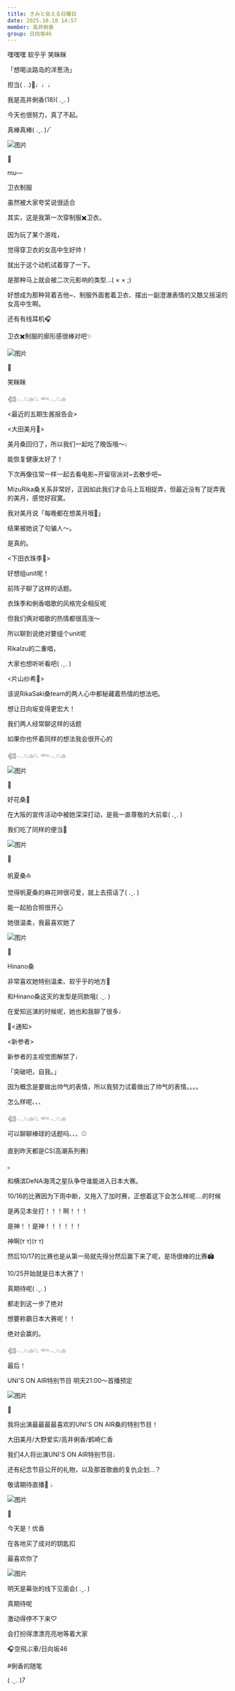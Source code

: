 ```yaml
---
title: きみと会える日曜日
date: 2025.10.18 14:57
member: 高井俐香
group: 日向坂46
---
```


嘿嘿嘿 软乎乎 笑眯眯

「想喝淡路岛的洋葱汤」

担当(  . .)🎠♩♩♩



我是高井俐香(18)( .ˬ. )




今天也很努力，真了不起。

真棒真棒( .ˬ. )ﾉﾞ



![图片](https://cdn.hinatazaka46.com/files/14/diary/official/member/moblog/202510/mobmIMXaP.jpg)

📸

mu—



卫衣制服


虽然被大家夸奖说很适合

其实，这是我第一次穿制服✖️卫衣。


因为玩了某个游戏，

觉得穿卫衣的女高中生好帅！

就出于这个动机试着穿了一下。

是那种马上就会被二次元影响的类型…( × × ;)


好想成为那种背着吉他~、制服外面套着卫衣、摆出一副澄澈表情的又酷又摇滚的女高中生啊。

还有有线耳机🎧


卫衣✖️制服的廓形感很棒对吧✨



![图片](https://cdn.hinatazaka46.com/files/14/diary/official/member/moblog/202510/mobUnciJ3.jpg)


📸

笑眯眯





𓆉𓂃◌𓈒𓐍◌𓈒 𓆟𓂃◌𓈒𓐍





<最近的五期生酱报告会>



<大田美月🍓>


美月桑回归了，所以我们一起吃了晚饭哦〜♩

能恢复健康太好了！

下次再像往常一样一起去看电影~开留宿派对~去散步吧~


MizuRika桑关系非常好，正因如此我们才会马上互相捉弄，但最近没有了捉弄我的美月，感觉好寂寞。


我对美月说「每晚都在想美月哦🩷」


结果被她说了句骗人〜。


是真的。




<下田衣珠季🏓>


好想组unit呢！

前阵子聊了这样的话题。

衣珠季和俐香唱歌的风格完全相反呢


但我们俩对唱歌的热情都很高涨〜

所以聊到说绝对要组个unit呢


RikaIzu的二重唱，

大家也想听听看吧( .ˬ. )




<片山纱希🐰>


该说RikaSaki桑team的两人心中都秘藏着热情的想法吧。


想让日向坂变得更宏大！

我们两人经常聊这样的话题


如果你也怀着同样的想法我会很开心的





𓆉𓂃◌𓈒𓐍◌𓈒 𓆟𓂃◌𓈒𓐍





![图片](https://cdn.hinatazaka46.com/files/14/diary/official/member/moblog/202510/mobne9nYk.jpg)

📸

好花桑🐙

在大阪的宣传活动中被她深深打动，是我一直尊敬的大前辈( .ˬ. )

我们吃了同样的便当🍱




![图片](https://cdn.hinatazaka46.com/files/14/diary/official/member/moblog/202510/mobT7NWJQ.jpg)

📸

帆夏桑⛵️

觉得帆夏桑的麻花辫很可爱，就上去搭话了( .ˬ. )

能一起拍合照很开心

她很温柔，我最喜欢她了




![图片](https://cdn.hinatazaka46.com/files/14/diary/official/member/moblog/202510/mobl9jtuG.jpg)

📸

Hinano桑

非常喜欢她特别温柔、软乎乎的地方💞

和Hinano桑这天的发型是同款哦( .ˬ. )

在爱知巡演的时候呢，她也和我聊了很多♩





📢<通知>



<新参者>


新参者的主视觉图解禁了♩

「突破吧，自我。」


因为概念是要做出帅气的表情，所以我努力试着做出了帅气的表情。。。。

怎么样呢、、、




𓆉𓂃◌𓈒𓐍◌𓈒 𓆟𓂃◌𓈒𓐍




可以聊聊棒球的话题吗、、、⚾️


直到昨天都是CS(高潮系列赛)

。


和横滨DeNA海湾之星队争夺谁能进入日本大赛。


10/16的比赛因为下雨中断，又拖入了加时赛，正想着这下会怎么样呢....的时候

是再见本垒打！！！啊！！！

是神！！是神！！！！！！

神啊(т т)(т т)


然后10/17的比赛也是从第一局就先得分然后赢下来了呢，是场很棒的比赛🏟️


10/25开始就是日本大赛了！

真期待呢( .ˬ. )

都走到这一步了绝对

想要称霸日本大赛呢！！

绝对会赢的。




𓆉𓂃◌𓈒𓐍◌𓈒 𓆟𓂃◌𓈒𓐍




最后！



UNI'S ON AIR特别节目 明天21:00〜首播预定



![图片](https://cdn.hinatazaka46.com/files/14/diary/official/member/moblog/202510/mobsldBVG.jpg)

📸


我将出演最最最最喜欢的UNI'S ON AIR桑的特别节目！



大田美月/大野爱实/高井俐香/鹤崎仁香

我们4人将出演UNI'S ON AIR特别节目♩


还有纪念节目公开的礼物，以及那首歌曲的复仇企划…？

敬请期待直播🐨 ♩






![图片](https://cdn.hinatazaka46.com/files/14/diary/official/member/moblog/202510/mobU1PARA.jpg)

📸

今天是！优香

在各地买了成对的钥匙扣





最喜欢你了






![图片](https://cdn.hinatazaka46.com/files/14/diary/official/member/moblog/202510/mobvmQh6K.jpg)





明天是幕张的线下见面会( .ˬ. )

真期待呢


激动得停不下来♡



会打扮得漂漂亮亮地等着大家







🎧空飛ぶ車/日向坂46

#俐香的随笔

( .ˬ. )7